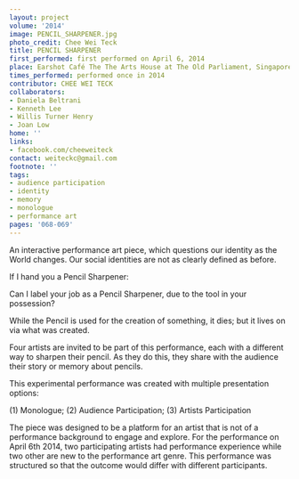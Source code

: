 ```yaml
---
layout: project
volume: '2014'
image: PENCIL_SHARPENER.jpg
photo_credit: Chee Wei Teck
title: PENCIL SHARPENER
first_performed: first performed on April 6, 2014
place: Earshot Café The The Arts House at The Old Parliament, Singapore
times_performed: performed once in 2014
contributor: CHEE WEI TECK
collaborators:
- Daniela Beltrani
- Kenneth Lee
- Willis Turner Henry
- Joan Low
home: ''
links:
- facebook.com/cheeweiteck
contact: weiteckc@gmail.com
footnote: ''
tags:
- audience participation
- identity
- memory
- monologue
- performance art
pages: '068-069'
---
```


An interactive performance art piece, which questions our identity as the World changes. Our social identities are not as clearly defined as before.

If I hand you a Pencil Sharpener:

Can I label your job as a Pencil Sharpener, due to the tool in your possession?

While the Pencil is used for the creation of something, it dies; but it lives on via what was created.

Four artists are invited to be part of this performance, each with a different way to sharpen their pencil. As they do this, they share with the audience their story or memory about pencils.

This experimental performance was created with multiple presentation options:

(1) Monologue; (2) Audience Participation; (3) Artists Participation

The piece was designed to be a platform for an artist that is not of a performance background to engage and explore. For the performance on April 6th 2014, two participating artists had performance experience while two other are new to the performance art genre. This performance was structured so that  the outcome would differ with different participants.
